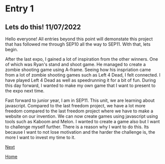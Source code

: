 # Entry 1
## Lets do this! 11/07/2022

Hello everyone! All entries beyond this point will demonstate this project that has followed me through SEP10 all the way to SEP11. With that, lets begin.

After the last expo, I gained a lot of inspiration from the other winners. One of which was Ryan's stand and shoot game. He managed to create a zombie shooting game using A-frame. Seeing how his inspriation came from a lot of zombie shooting games such as Left 4 Dead, I felt connected. I have played Left 4 Dead as well as speedrunning it for a bit of fun. During this day forward, I wanted to make my own game that I want to present to the expo next time. 

Fast forward to junior year, I am in SEP11. This unit, we are learning about javascript. Compared to the last freedom project, we have a lot more freedom compared to the last freedom project where we have to make a website on our invention. We can now create games using javascript using tools such as Kaboom and Melon. I wanted to create a game also but I want to challenge myself further. There is a reason why I want to do this. Its because I want to not lose motivation and the harder the challenge is, the more I want to invest my time to it.



[Next](entry02.md)

[Home](../README.md)